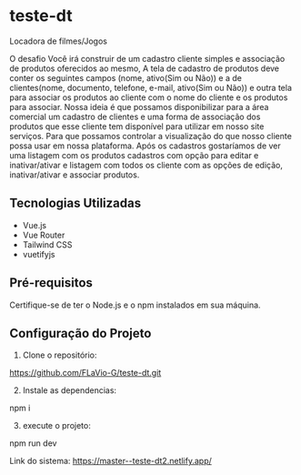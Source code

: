 # teste-dt

Locadora de filmes/Jogos

O desafio
Você irá construir de um cadastro cliente simples e associação de produtos
oferecidos ao mesmo, A tela de cadastro de produtos deve conter os seguintes
campos (nome, ativo(Sim ou Não)) e a de clientes(nome, documento, telefone,
e-mail, ativo(Sim ou Não)) e outra tela para associar os produtos ao cliente
com o nome do cliente e os produtos para associar.
Nossa ideia é que possamos disponibilizar para a área comercial um cadastro
de clientes e uma forma de associação dos produtos que esse cliente tem
disponível para utilizar em nosso site serviços. Para que possamos controlar a
visualização do que nosso cliente possa usar em nossa plataforma.
Após os cadastros gostaríamos de ver uma listagem com os produtos cadastros
com opção para editar e inativar/ativar e listagem com todos os cliente com as
opções de edição, inativar/ativar e associar produtos.

## Tecnologias Utilizadas

- Vue.js
- Vue Router
- Tailwind CSS
- vuetifyjs

## Pré-requisitos

Certifique-se de ter o Node.js e o npm instalados em sua máquina.

## Configuração do Projeto

1. Clone o repositório:

https://github.com/FLaVio-G/teste-dt.git

 2. Instale as dependencias:

npm i 

3. execute o projeto:

npm run dev  




Link do sistema:
https://master--teste-dt2.netlify.app/
